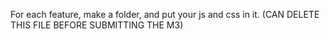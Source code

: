 For each feature, make a folder, and put your js and css in it. (CAN DELETE THIS FILE BEFORE SUBMITTING THE M3)
